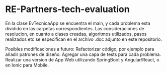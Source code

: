 # RE-Partners-tech-evaluation

En la clase EvTecnicaApp se encuentra el main, y cada problema esta dividido en las carpetas correspondientes.
Las consideraciones de resolucion, en cuanto a clases creadas, algoritmos utilizados, pasos realizados etc se especifican en el archivo .doc adjunto en este repositorio.

Posibles modificaciones a futuro:
Refactorizar código, por ejemplo para añadir patrones de diseño.
Agregar una capa de tests para cada problema.
Realizar una version de App Web utilizando SpringBoot y Angular/React, o en Ionic para Mobile.

